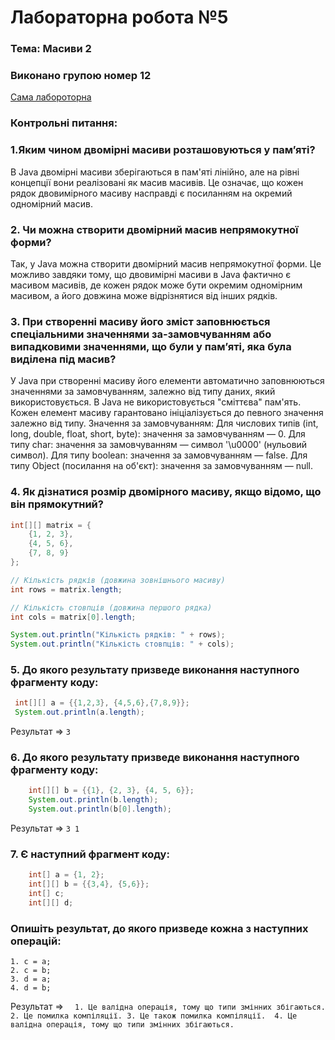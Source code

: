# Лабораторна робота №5
### Тема: Масиви 2

### Виконано групою номер **12**

[Сама лабороторна](https://docs.google.com/document/d/11YsEsbokEAZMPpLN8t-ath_Iq-JGfeCK/edit)

### Контрольні питання:
### 1.Яким чином двомірні масиви розташовуються у пам’яті?
В Java двомірні масиви зберігаються в пам'яті лінійно, але на рівні концепції вони реалізовані як масив масивів. Це означає, що кожен рядок двовимірного масиву насправді є посиланням на окремий одномірний масив.
### 2. Чи можна створити двомірний масив непрямокутної форми?
Так, у Java можна створити двомірний масив непрямокутної форми. Це можливо завдяки тому, що двовимірні масиви в Java фактично є масивом масивів, де кожен рядок може бути окремим одномірним масивом, а його довжина може відрізнятися від інших рядків. 
### 3. При створенні масиву його зміст заповнюється спеціальними значеннями за-замовчуванням або випадковими значеннями, що були у пам’яті, яка була виділена під масив?
У Java при створенні масиву його елементи автоматично заповнюються значеннями за замовчуванням, залежно від типу даних, який використовується. В Java не використовується "сміттєва" пам'ять. Кожен елемент масиву гарантовано ініціалізується до певного значення залежно від типу.
Значення за замовчуванням:
    Для числових типів (int, long, double, float, short, byte): значення за замовчуванням — 0.
    Для типу char: значення за замовчуванням — символ '\u0000' (нульовий символ).
    Для типу boolean: значення за замовчуванням — false.
    Для типу Object (посилання на об'єкт): значення за замовчуванням — null.
### 4. Як дізнатися розмір двомірного масиву, якщо відомо, що він прямокутний?
```Java
int[][] matrix = {
    {1, 2, 3},
    {4, 5, 6},
    {7, 8, 9}
};

// Кількість рядків (довжина зовнішнього масиву)
int rows = matrix.length;

// Кількість стовпців (довжина першого рядка)
int cols = matrix[0].length;

System.out.println("Кількість рядків: " + rows);
System.out.println("Кількість стовпців: " + cols);
```
### 5. До якого результату призведе виконання наступного фрагменту коду:
   ```Java
    int[][] a = {{1,2,3}, {4,5,6},{7,8,9}};
    System.out.println(a.length);
   ```
 Результат => ```3 ```
### 6. До якого результату призведе виконання наступного фрагменту коду:
```Java
    int[][] b = {{1}, {2, 3}, {4, 5, 6}};
    System.out.println(b.length);
    System.out.println(b[0].length);
```
 Результат => ```3 1```
### 7. Є наступний фрагмент коду:
```Java
    int[] a = {1, 2};
    int[][] b = {{3,4}, {5,6}};    
    int[] c;
    int[][] d;
```
### Опишіть результат, до якого призведе кожна з наступних операцій:
    1. c = a;
    2. c = b;
    3. d = a;
    4. d = b;
 Результат => ```  1. Це валідна операція, тому що типи змінних збігаються. 
                   2. Це помилка компіляції.
                   3. Це також помилка компіляції. 
                   4. Це валідна операція, тому що типи змінних збігаються.```
